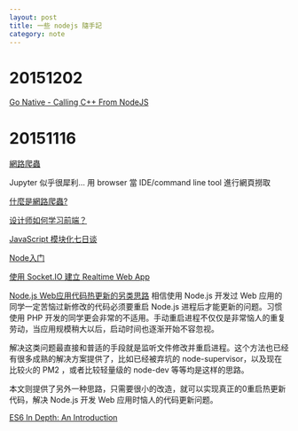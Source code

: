 ```yaml
---
layout: post
title: 一些 nodejs 隨手記
category: note
---
```


20151202
========

[Go Native - Calling C++ From NodeJS](http://sagivo.com/post/130207525903/nodejs-addonsZZ)

20151116
========

[網路爬蟲](https://nodejs.org/en/docs/es6/)

Jupyter 似乎很犀利...
用 browser 當 IDE/command line tool 進行網頁撈取

[什麼是網路爬蟲?](http://www.largitdata.com/course/1/)

[设计师如何学习前端？](http://www.zhihu.com/question/21921588)

[JavaScript 模块化七日谈](http://huangxuan.me/js-module-7day/#/)

[Node入门](http://www.nodebeginner.org/index-zh-cn.html)

[使用 Socket.IO 建立 Realtime Web App](http://blogger.gtwang.org/2014/03/socket-io-node-js-realtime-app.html)

[Node.js Web应用代码热更新的另类思路](http://fex.baidu.com/blog/2015/05/nodejs-hot-swapping) 相信使用 Node.js 开发过 Web 应用的同学一定苦恼过新修改的代码必须要重启 Node.js 进程后才能更新的问题。习惯使用 PHP 开发的同学更会非常的不适用。手动重启进程不仅仅是非常恼人的重复劳动，当应用规模稍大以后，启动时间也逐渐开始不容忽视。

解决这类问题最直接和普适的手段就是监听文件修改并重启进程。这个方法也已经有很多成熟的解决方案提供了，比如已经被弃坑的 node-supervisor，以及现在比较火的 PM2 ，或者比较轻量级的 node-dev 等等均是这样的思路。

本文则提供了另外一种思路，只需要很小的改造，就可以实现真正的0重启热更新代码，解决 Node.js 开发 Web 应用时恼人的代码更新问题。

[ES6 In Depth: An Introduction](https://hacks.mozilla.org/2015/04/es6-in-depth-an-introduction/)
